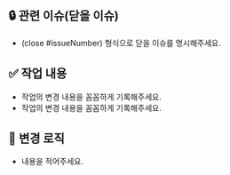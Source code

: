 ## :lock: 관련 이슈(닫을 이슈)

- (close #issueNumber) 형식으로 닫을 이슈를 명시해주세요.

## :white_check_mark: 작업 내용

- 작업의 변경 내용을 꼼꼼하게 기록해주세요.
- 작업의 변경 내용을 꼼꼼하게 기록해주세요.

## :hammer: 변경 로직

- 내용을 적어주세요.
